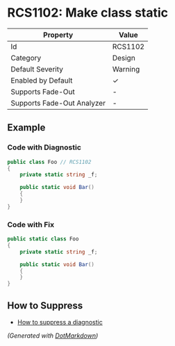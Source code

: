 # RCS1102: Make class static

| Property                    | Value    |
| --------------------------- | -------- |
| Id                          | RCS1102  |
| Category                    | Design   |
| Default Severity            | Warning  |
| Enabled by Default          | &#x2713; |
| Supports Fade\-Out          | \-       |
| Supports Fade\-Out Analyzer | \-       |

## Example

### Code with Diagnostic

```csharp
public class Foo // RCS1102
{
    private static string _f;

    public static void Bar()
    {
    }
}
```

### Code with Fix

```csharp
public static class Foo
{
    private static string _f;

    public static void Bar()
    {
    }
}
```

## How to Suppress

* [How to suppress a diagnostic](../HowToConfigureAnalyzers#how-to-suppress-a-diagnostic)

*\(Generated with [DotMarkdown](http://github.com/JosefPihrt/DotMarkdown)\)*